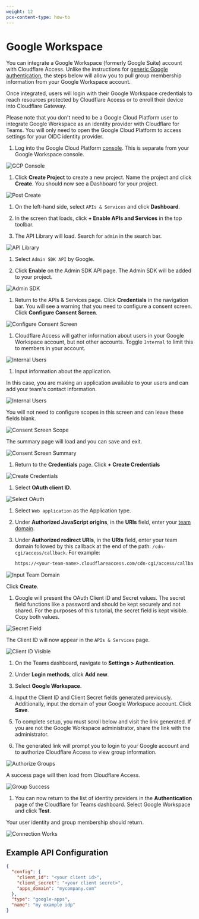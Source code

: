 ```yaml
---
weight: 12
pcx-content-type: how-to
---
```


# Google Workspace

You can integrate a Google Workspace (formerly Google Suite) account with Cloudflare Access. Unlike the instructions for [generic Google authentication](/identity/idp-integration/google), the steps below will allow you to pull group membership information from your Google Workspace account.

Once integrated, users will login with their Google Workspace credentials to reach resources protected by Cloudflare Access or to enroll their device into Cloudflare Gateway.

Please note that you don't need to be a Google Cloud Platform user to integrate Google Workspace as an identity provider with Cloudflare for Teams. You will only need to open the Google Cloud Platform to access settings for your OIDC identity provider.

1. Log into the Google Cloud Platform [console](https://console.cloud.google.com/). This is separate from your Google Workspace console.

![GCP Console](../../static/documentation/identity/gsuite/gcp-home.png)

1. Click **Create Project** to create a new project. Name the project and click **Create**. You should now see a Dashboard for your project.

![Post Create](../../static/documentation/identity/gsuite/post-create.png)

1. On the left-hand side, select `APIs & Services` and click **Dashboard**.

1. In the screen that loads, click **+ Enable APIs and Services** in the top toolbar.

1. The API Library will load. Search for `admin` in the search bar.

![API Library](../../static/documentation/identity/gsuite/api-library.png)

1. Select `Admin SDK API` by Google.

1. Click **Enable** on the Admin SDK API page. The Admin SDK will be added to your project.

![Admin SDK](../../static/documentation/identity/gsuite/post-enable.png)

1. Return to the APIs & Services page. Click **Credentials** in the navigation bar. You will see a warning that you need to configure a consent screen. Click **Configure Consent Screen**.

![Configure Consent Screen](../../static/documentation/identity/gsuite/configure-consent-screen.png)

1. Cloudflare Access will gather information about users in your Google Workspace account, but not other accounts. Toggle `Internal` to limit this to members in your account.

![Internal Users](../../static/documentation/identity/gsuite/consent-internal.png)

1. Input information about the application.

In this case, you are making an application available to your users and can add your team's contact information.

![Internal Users](../../static/documentation/identity/gsuite/consent-screen-contact.png)

You will not need to configure scopes in this screen and can leave these fields blank.

![Consent Screen Scope](../../static/documentation/identity/gsuite/consent-screen-scope.png)

The summary page will load and you can save and exit.

![Consent Screen Summary](../../static/documentation/identity/gsuite/consent-screen-summary.png)

1. Return to the **Credentials** page. Click **+ Create Credentials**

![Create Credentials](../../static/documentation/identity/gsuite/create-credentials.png)

1. Select **OAuth client ID**.

![Select OAuth](../../static/documentation/identity/gsuite/select-oauth.png)

1. Select `Web application` as the Application type.

1. Under **Authorized JavaScript origins**, in the **URIs** field, enter your [team domain](/glossary#team-domain).

1. Under **Authorized redirect URIs**, in the **URIs** field, enter your team domain followed by this callback at the end of the path: `/cdn-cgi/access/callback`. For example:

   ```txt
   https://<your-team-name>.cloudflareaccess.com/cdn-cgi/access/callback
   ```

![Input Team Domain](../../static/documentation/identity/gsuite/input-auth-domain.png)

Click **Create**.

1. Google will present the OAuth Client ID and Secret values. The secret field functions like a password and should be kept securely and not shared. For the purposes of this tutorial, the secret field is kept visible. Copy both values.

![Secret Field](../../static/documentation/identity/gsuite/secret-field.png)

The Client ID will now appear in the `APIs & Services` page.

![Client ID Visible](../../static/documentation/identity/gsuite/client-id-visible.png)

1. On the Teams dashboard, navigate to **Settings > Authentication**.

1. Under **Login methods**, click **Add new**.

1. Select **Google Workspace**.

1. Input the Client ID and Client Secret fields generated previously. Additionally, input the domain of your Google Workspace account. Click **Save**.

1. To complete setup, you must scroll below and visit the link generated. If you are not the Google Workspace administrator, share the link with the administrator.

1. The generated link will prompt you to login to your Google account and to authorize Cloudflare Access to view group information.

![Authorize Groups](../../static/documentation/identity/gsuite/authorize-groups.png)

A success page will then load from Cloudflare Access.

![Group Success](../../static/documentation/identity/gsuite/group-success.png)

1. You can now return to the list of identity providers in the **Authentication** page of the Cloudflare for Teams dashboard. Select Google Workspace and click **Test**.

Your user identity and group membership should return.

![Connection Works](../../static/documentation/identity/gsuite/connection-works.png)

## Example API Configuration

```json
{
  "config": {
    "client_id": "<your client id>",
    "client_secret": "<your client secret>",
    "apps_domain": "mycompany.com"
  },
  "type": "google-apps",
  "name": "my example idp"
}
```
